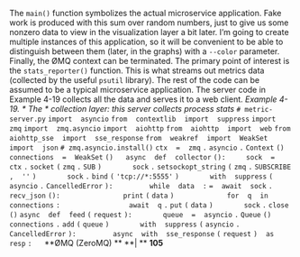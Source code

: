 The  `main()`  function symbolizes the actual microservice application. Fake work is produced with this sum over random numbers, just to give us some nonzero data to view in the visualization layer a bit later. I’m going to create multiple instances of this application, so it will be convenient to be able to distinguish between them (later, in the graphs) with a  `--color` parameter. Finally, the ØMQ context can be terminated. The primary point of interest is the  `stats_reporter()`  function. This is what streams out metrics data (collected by the useful  `psutil`  library). The rest of the code can be assumed to be a typical microservice application. The server code in  Example 4-19  collects all the data and serves it to a web client. *Example 4-19. * *The* * collection layer: this server collects process stats* `# metric-server.py` `import` ` ` `asyncio` `from` ` ` `contextlib` ` ` `import` ` ` `suppress` `import` ` ` `zmq` `import` ` ` `zmq.asyncio` `import` ` ` `aiohttp` `from` ` ` `aiohttp` ` ` `import` ` ` `web` `from` ` ` `aiohttp_sse` ` ` `import` ` ` `sse_response` `from` ` ` `weakref` ` ` `import` ` ` `WeakSet` `import` ` ` `json` `# zmq.asyncio.install()` `ctx` ` ` `=` ` ` `zmq` `.` `asyncio` `.` `Context` `()` `connections` ` ` `=` ` ` `WeakSet` `()` `  ` `async` ` ` `def` ` ` `collector` `():` `    ` `sock` ` ` `=` ` ` `ctx` `.` `socket` `(` `zmq` `.` `SUB` `)` `  ` `    ` `sock` `.` `setsockopt_string` `(` `zmq` `.` `SUBSCRIBE` `,` ` ` `''` `)` `  ` `    ` `sock` `.` `bind` `(` `'tcp://*:5555'` `)` `  ` `    ` `with` ` ` `suppress` `(` `asyncio` `.` `CancelledError` `):` `        ` `while` ` ` `data` ` ` `:` `=` ` ` `await` ` ` `sock` `.` `recv_json` `():` `  ` `            ` `print` `(` `data` `)` `            ` `for` ` ` `q` ` ` `in` ` ` `connections` `:` `                ` `await` ` ` `q` `.` `put` `(` `data` `)` `  ` `    ` `sock` `.` `close` `()` `async` ` ` `def` ` ` `feed` `(` `request` `):` `  ` `    ` `queue` ` ` `=` ` ` `asyncio` `.` `Queue` `()` `    ` `connections` `.` `add` `(` `queue` `)` `  ` `    ` `with` ` ` `suppress` `(` `asyncio` `.` `CancelledError` `):` `        ` `async` ` ` `with` ` ` `sse_response` `(` `request` `)` ` ` `as` ` ` `resp` `:` `  ` **ØMQ (ZeroMQ) ** **| ** **105**